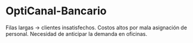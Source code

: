 # OptiCanal-Bancario
Filas largas → clientes insatisfechos. Costos altos por mala asignación de personal. Necesidad de anticipar la demanda en oficinas.
